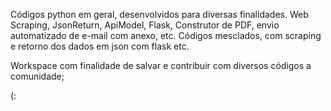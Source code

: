 Códigos python em geral, desenvolvidos para diversas finalidades.
Web Scraping, JsonReturn, ApiModel, Flask, Construtor de PDF, envio automatizado de e-mail com anexo, etc.
Códigos mesclados, com scraping e retorno dos dados em json com flask etc.

Workspace com finalidade de salvar e contribuir com diversos códigos a comunidade;

(:
